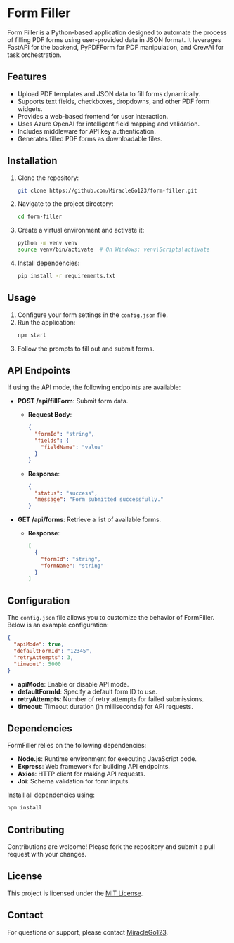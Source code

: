 # Form Filler

Form Filler is a Python-based application designed to automate the process of filling PDF forms using user-provided data in JSON format. It leverages FastAPI for the backend, PyPDFForm for PDF manipulation, and CrewAI for task orchestration.

## Features

- Upload PDF templates and JSON data to fill forms dynamically.
- Supports text fields, checkboxes, dropdowns, and other PDF form widgets.
- Provides a web-based frontend for user interaction.
- Uses Azure OpenAI for intelligent field mapping and validation.
- Includes middleware for API key authentication.
- Generates filled PDF forms as downloadable files.

## Installation

1. Clone the repository:
   ```bash
   git clone https://github.com/MiracleGo123/form-filler.git
   ```
2. Navigate to the project directory:
   ```bash
   cd form-filler
   ```
3. Create a virtual environment and activate it:
   ```bash
   python -m venv venv
   source venv/bin/activate  # On Windows: venv\Scripts\activate
   ```
4. Install dependencies:
   ```bash
   pip install -r requirements.txt
   ```

## Usage

1. Configure your form settings in the `config.json` file.
2. Run the application:
   ```bash
   npm start
   ```
3. Follow the prompts to fill out and submit forms.

## API Endpoints

If using the API mode, the following endpoints are available:

- **POST /api/fillForm**: Submit form data.

  - **Request Body**:
    ```json
    {
      "formId": "string",
      "fields": {
        "fieldName": "value"
      }
    }
    ```
  - **Response**:
    ```json
    {
      "status": "success",
      "message": "Form submitted successfully."
    }
    ```

- **GET /api/forms**: Retrieve a list of available forms.
  - **Response**:
    ```json
    [
      {
        "formId": "string",
        "formName": "string"
      }
    ]
    ```

## Configuration

The `config.json` file allows you to customize the behavior of FormFiller. Below is an example configuration:

```json
{
  "apiMode": true,
  "defaultFormId": "12345",
  "retryAttempts": 3,
  "timeout": 5000
}
```

- **apiMode**: Enable or disable API mode.
- **defaultFormId**: Specify a default form ID to use.
- **retryAttempts**: Number of retry attempts for failed submissions.
- **timeout**: Timeout duration (in milliseconds) for API requests.

## Dependencies

FormFiller relies on the following dependencies:

- **Node.js**: Runtime environment for executing JavaScript code.
- **Express**: Web framework for building API endpoints.
- **Axios**: HTTP client for making API requests.
- **Joi**: Schema validation for form inputs.

Install all dependencies using:

```bash
npm install
```

## Contributing

Contributions are welcome! Please fork the repository and submit a pull request with your changes.

## License

This project is licensed under the [MIT License](LICENSE).

## Contact

For questions or support, please contact [MiracleGo123](mailto:support@miraclego123.com).
